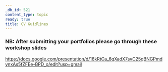 ```yaml
---
_db_id: 521
content_type: topic
ready: true
title: CV Guidlines
---
```


### NB: After submitting your portfolios please go through these workshop slides

https://docs.google.com/presentation/d/16kRtCa_6qXadX7svC25qBNGPmdynxAs5fZFEe-BPD_o/edit?usp=gmail